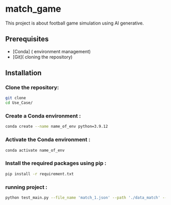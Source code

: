 # match_game
This project is about football game simulation using AI generative.

## Prerequisites
- [Conda] ( environment management)
- [Git]( cloning the repository)

## Installation

### Clone the repository:
```bash
git clone 
cd Use_Case/


```
### Create a Conda environment :
```bash
conda create --name name_of_env python=3.9.12
```
### Activate the Conda environment :

```bash
conda activate name_of_env
```

### Install the required packages using pip :
```bash
pip install -r requirement.txt
```
### running project :
```bash
python test_main.py --file_name 'match_1.json' --path './data_match' --seed ['run','shot','shot','cross'] --set_action ['walk','run','dribble','rest','pass','tackle','shot','cross'] --match_length 5 --number_of_games 1 --playstyle_actions ["shot", "sprint","pass"]
```
